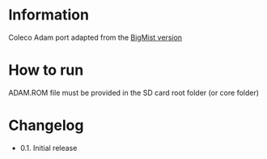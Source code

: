 # Information
Coleco Adam port adapted from the [BigMist version](https://github.com/BigMist/Adam_Coleco)

# How to run
ADAM.ROM file must be provided in the SD card root folder (or core folder)


# Changelog
- 0.1. Initial release

